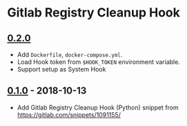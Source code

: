# Gitlab Registry Cleanup Hook

## [0.2.0]

- Add `Dockerfile`, `docker-compose.yml`.
- Load Hook token from `$HOOK_TOKEN` environment variable.
- Support setup as System Hook

[0.2.0]: https://github.com/glensc/gitlab-registry-cleanup-hook/compare/0.1.0...master

## [0.1.0] - 2018-10-13

- Add Gitlab Registry Cleanup Hook (Python) snippet from https://gitlab.com/snippets/1091155/

[0.1.0]: https://github.com/glensc/gitlab-registry-cleanup-hook/commits/0.1.0
